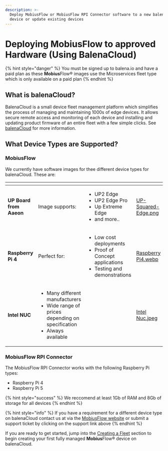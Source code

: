 ```yaml
---
description: >-
  Deploy MobiusFlow or MobiusFlow RPI Connector software to a new balenaCloud
  device or update existing devices
---
```


# Deploying MobiusFlow to approved Hardware (Using BalenaCloud)

{% hint style="danger" %}
You must be signed up to balena.io and have a paid plan as these **Mobius**Flow® images use the Microservices fleet type which is only available on a paid plan
{% endhint %}

## What is balenaCloud?

BalenaCloud is a small device fleet management platform which simplifies the process of managing and maintaining 1000s of edge devices. It allows secure remote access and monitoring of each device and installing and updating product firmware of an entire fleet with a few simple clicks. See [balenaCloud](https://www.balena.io/cloud) for more information.

## What Device Types are Supported?

### MobiusFlow

We currently have software images for thee different device types for balenaCloud. These are:

<table data-view="cards"><thead><tr><th></th><th></th><th></th><th data-hidden data-card-cover data-type="files"></th></tr></thead><tbody><tr><td><strong>UP Board from Aaeon</strong></td><td>Image supports:</td><td><ul><li>UP2 Edge</li><li>UP2 Edge Pro</li><li>Up Extreme Edge</li><li>and more..</li></ul></td><td><a href="../../../.gitbook/assets/UP-Squared-Edge.png">UP-Squared-Edge.png</a></td></tr><tr><td><strong>Raspberry Pi 4</strong></td><td>Perfect for:</td><td><ul><li>Low cost deployments</li><li>Proof of Concept applications</li><li>Testing and demonstrations</li></ul></td><td><a href="../../../.gitbook/assets/Raspberry Pi4.webp">Raspberry Pi4.webp</a></td></tr><tr><td><strong>Intel NUC</strong></td><td><ul><li>Many different manufacturers</li><li>Wide range of prices depending on specification</li><li>Always available</li></ul></td><td></td><td><a href="../../../.gitbook/assets/Intel Nuc.jpeg">Intel Nuc.jpeg</a></td></tr></tbody></table>

### MobiusFlow RPI Connector

The MobiusFlow RPI Connector works with the following Raspberry Pi types:

* Raspberry Pi 4
* Raspberry Pi 5

{% hint style="success" %}
We reccomend at least 1Gb of RAM and 8Gb of storage for all devices
{% endhint %}

{% hint style="info" %}
If you have a requirement for a different device type on balenaCloud contact us at via the [MobiusFlow website](https://mobiusflow.com/) or submit a support ticket by clicking on the support link above
{% endhint %}

If you are ready to get started, jump into the [Creating a Fleet](creating-a-fleet.md) section to begin creating your first fully managed **Mobius**Flow® device on balenaCloud.
